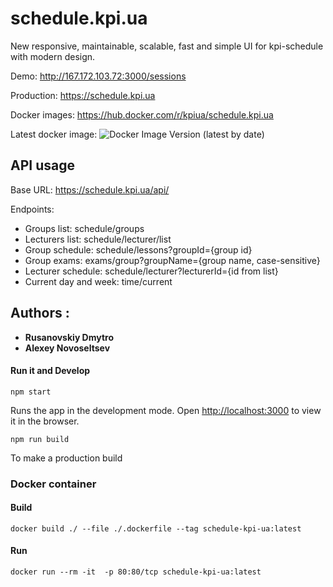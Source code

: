 # schedule.kpi.ua
New responsive, maintainable, scalable, fast and simple UI for kpi-schedule with modern design.

Demo: http://167.172.103.72:3000/sessions

Production: https://schedule.kpi.ua

Docker images: https://hub.docker.com/r/kpiua/schedule.kpi.ua

Latest docker image: ![Docker Image Version (latest by date)](https://img.shields.io/docker/v/kpiua/schedule.kpi.ua)

## API usage
Base URL: https://schedule.kpi.ua/api/

Endpoints:
- Groups list: schedule/groups
- Lecturers list: schedule/lecturer/list
- Group schedule: schedule/lessons?groupId={group id}
- Group exams: exams/group?groupName={group name, case-sensitive}
- Lecturer schedule: schedule/lecturer?lecturerId={id from list}
- Current day and week: time/current

## Authors :

* **Rusanovskiy Dmytro**
* **Alexey Novoseltsev**

#### Run it and Develop

```
npm start
```
Runs the app in the development mode.
Open [http://localhost:3000](http://localhost:3000) to view it in the browser.

```
npm run build
```
To make a production build


### Docker container

#### Build
```
docker build ./ --file ./.dockerfile --tag schedule-kpi-ua:latest
```

#### Run
```
docker run --rm -it  -p 80:80/tcp schedule-kpi-ua:latest
```

